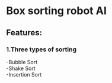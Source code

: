 # Box sorting robot AI 
<h2>Features:</h2>
<h3>1.Three types of sorting</h3>
-Bubble Sort
</br>
-Shake Sort
</br>
-Insertion Sort



